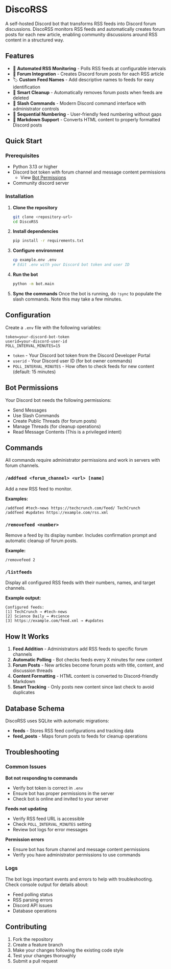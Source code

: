 # DiscoRSS

A self-hosted Discord bot that transforms RSS feeds into Discord forum discussions. DiscoRSS monitors RSS feeds and automatically creates forum posts for each new article, enabling community discussions around RSS content in a structured way.

## Features

- 🤖 **Automated RSS Monitoring** - Polls RSS feeds at configurable intervals
- 📝 **Forum Integration** - Creates Discord forum posts for each RSS article
- 🏷️ **Custom Feed Names** - Add descriptive names to feeds for easy identification
- 🧹 **Smart Cleanup** - Automatically removes forum posts when feeds are deleted
- 📱 **Slash Commands** - Modern Discord command interface with administrator controls
- 🔄 **Sequential Numbering** - User-friendly feed numbering without gaps
- 📄 **Markdown Support** - Converts HTML content to properly formatted Discord posts

## Quick Start

### Prerequisites

- Python 3.13 or higher
- Discord bot token with forum channel and message content permissions
    - View [Bot Permissions](##BotPermissions)
- Community discord server

### Installation

1. **Clone the repository**
   ```bash
   git clone <repository-url>
   cd DiscoRSS
   ```

2. **Install dependencies**
   ```bash
   pip install -r requirements.txt
   ```

3. **Configure environment**
   ```bash
   cp example.env .env
   # Edit .env with your Discord bot token and user ID
   ```

4. **Run the bot**
   ```bash
   python -m bot.main
   ```

5. **Sync the commands**
   Once the bot is running, do `!sync` to populate the slash commands.
   Note this may take a few minutes.

## Configuration

Create a `.env` file with the following variables:

```env
token=your-discord-bot-token
userid=your-discord-user-id
POLL_INTERVAL_MINUTES=15
```

- `token` - Your Discord bot token from the Discord Developer Portal
- `userid` - Your Discord user ID (for bot owner commands)
- `POLL_INTERVAL_MINUTES` - How often to check feeds for new content (default: 15 minutes)

## Bot Permissions

Your Discord bot needs the following permissions:
- Send Messages
- Use Slash Commands
- Create Public Threads (for forum posts)
- Manage Threads (for cleanup operations)
- Read Message Contents (This is a privileged intent)

## Commands

All commands require administrator permissions and work in servers with forum channels.

### `/addfeed <forum_channel> <url> [name]`
Add a new RSS feed to monitor.

**Examples:**
```
/addfeed #tech-news https://techcrunch.com/feed/ TechCrunch
/addfeed #updates https://example.com/rss.xml
```

### `/removefeed <number>`
Remove a feed by its display number. Includes confirmation prompt and automatic cleanup of forum posts.

**Example:**
```
/removefeed 2
```

### `/listfeeds`
Display all configured RSS feeds with their numbers, names, and target channels.

**Example output:**
```
Configured feeds:
[1] TechCrunch → #tech-news
[2] Science Daily → #science
[3] https://example.com/feed.xml → #updates
```

## How It Works

1. **Feed Addition** - Administrators add RSS feeds to specific forum channels
2. **Automatic Polling** - Bot checks feeds every X minutes for new content
3. **Forum Posts** - New articles become forum posts with title, content, and discussion threads
4. **Content Formatting** - HTML content is converted to Discord-friendly Markdown
5. **Smart Tracking** - Only posts new content since last check to avoid duplicates

## Database Schema

DiscoRSS uses SQLite with automatic migrations:

- **feeds** - Stores RSS feed configurations and tracking data
- **feed_posts** - Maps forum posts to feeds for cleanup operations

## Troubleshooting

### Common Issues

**Bot not responding to commands**
- Verify bot token is correct in `.env`
- Ensure bot has proper permissions in the server
- Check bot is online and invited to your server

**Feeds not updating**
- Verify RSS feed URL is accessible
- Check `POLL_INTERVAL_MINUTES` setting
- Review bot logs for error messages

**Permission errors**
- Ensure bot has forum channel and message content permissions
- Verify you have administrator permissions to use commands

### Logs

The bot logs important events and errors to help with troubleshooting. Check console output for details about:
- Feed polling status
- RSS parsing errors
- Discord API issues
- Database operations

## Contributing

1. Fork the repository
2. Create a feature branch
3. Make your changes following the existing code style
4. Test your changes thoroughly
5. Submit a pull request

